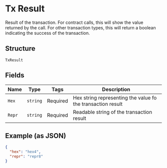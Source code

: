 # Tx Result

Result of the transaction. For contract calls, this will show the value returned by the call. For other transaction types, this will return a boolean indicating the success of the transaction.

## Structure

`TxResult`

## Fields

| Name   | Type     | Tags     | Description                                                 |
| ------ | -------- | -------- | ----------------------------------------------------------- |
| `Hex`  | `string` | Required | Hex string representing the value fo the transaction result |
| `Repr` | `string` | Required | Readable string of the transaction result                   |

## Example (as JSON)

```json
{
  "hex": "hex4",
  "repr": "repr8"
}
```
